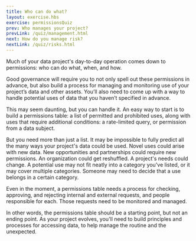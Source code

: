 ```yaml
---
title: Who can do what?
layout: exercise.hbs
exercise: permissionsQuiz
prev: Who manages your project?
prevLink: /quiz/management.html
next: How do you manage risk?
nextLink: /quiz/risks.html
---
```

Much of your data project's day-to-day operation comes down to permissions: who can do what, when, and how.

Good governance will require you to not only spell out these permissions in advance, but also build a process for managing and monitoring use of your project’s data and other assets. You’ll also need to come up with a way to handle potential uses of data that you haven’t specified in advance.

This may seem daunting, but you can handle it. An easy way to start is to build a permissions table: a list of permitted and prohibited uses, along with uses that require additional conditions: a rate-limited query, or permission from a data subject.

But you need more than just a list. It may be impossible to fully predict all the many ways your project's data could be used. Novel uses could arise with new data. New opportunities and partnerships could require new permissions. An organization could get reshuffled. A project's needs could change. A potential use may not fit neatly into a category you've listed, or it may cover multiple categories. Someone may need to decide that a use belongs in a certain category.

Even in the moment, a permissions table needs a process for checking, approving, and rejecting internal and external requests, and people responsible for each. Those requests need to be monitored and managed. 

In other words, the permissions table should be a starting point, but not an ending point. As your project evolves, you'll need to build principles and processes for accessing data, to help manage the routine and the unexpected.